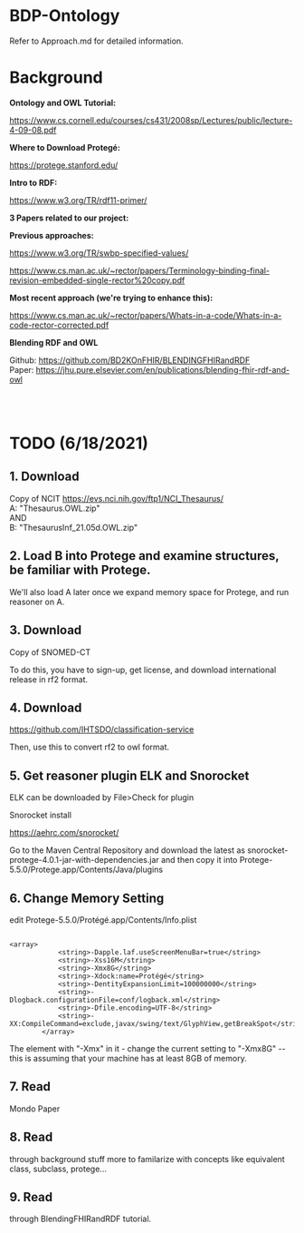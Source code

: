# BDP-Ontology

Refer to Approach.md for detailed information.


# Background


**Ontology and OWL Tutorial:**

https://www.cs.cornell.edu/courses/cs431/2008sp/Lectures/public/lecture-4-09-08.pdf


**Where to Download Protegé:**

https://protege.stanford.edu/


**Intro to RDF:**

https://www.w3.org/TR/rdf11-primer/


**3 Papers related to our project:**

**Previous approaches:**

https://www.w3.org/TR/swbp-specified-values/

https://www.cs.man.ac.uk/~rector/papers/Terminology-binding-final-revision-embedded-single-rector%20copy.pdf

**Most recent approach (we're trying to enhance this):**

https://www.cs.man.ac.uk/~rector/papers/Whats-in-a-code/Whats-in-a-code-rector-corrected.pdf



**Blending RDF and OWL**

Github: https://github.com/BD2KOnFHIR/BLENDINGFHIRandRDF <br>
Paper: https://jhu.pure.elsevier.com/en/publications/blending-fhir-rdf-and-owl

<br>
<br>

# TODO (6/18/2021)


## 1. Download

Copy of NCIT
https://evs.nci.nih.gov/ftp1/NCI_Thesaurus/
<br>
A: "Thesaurus.OWL.zip"<br>
AND<br>
B: "ThesaurusInf_21.05d.OWL.zip"

## 2. Load B into Protege and examine structures, be familiar with Protege. 
We'll also load A later once we expand memory space for Protege, and run reasoner on A.

## 3. Download

Copy of SNOMED-CT

To do this, you have to sign-up, get license, and download international release in rf2 format.

## 4. Download 

https://github.com/IHTSDO/classification-service

Then, use this to convert rf2 to owl format.

## 5. Get reasoner plugin ELK and Snorocket

ELK can be downloaded by File>Check for plugin

Snorocket install

https://aehrc.com/snorocket/

Go to the Maven Central Repository and download the latest as snorocket-protege-4.0.1-jar-with-dependencies.jar and then copy it into Protege-
5.5.0/Protege.app/Contents/Java/plugins

## 6. Change Memory Setting 

edit Protege-5.5.0/Protégé.app/Contents/Info.plist
```

<array>
            <string>-Dapple.laf.useScreenMenuBar=true</string>
            <string>-Xss16M</string>
            <string>-Xmx8G</string>
            <string>-Xdock:name=Protégé</string>
            <string>-DentityExpansionLimit=100000000</string>
            <string>-Dlogback.configurationFile=conf/logback.xml</string>
            <string>-Dfile.encoding=UTF-8</string>
            <string>-XX:CompileCommand=exclude,javax/swing/text/GlyphView,getBreakSpot</string>
        </array>
```

The element with "-Xmx" in it - change the current setting to "-Xmx8G"   -- this is assuming that your machine has at least 8GB of memory.
        
        

## 7. Read 

Mondo Paper

## 8. Read 

through background stuff more to familarize with concepts like equivalent class, subclass, protege...

## 9. Read 

through BlendingFHIRandRDF tutorial.




